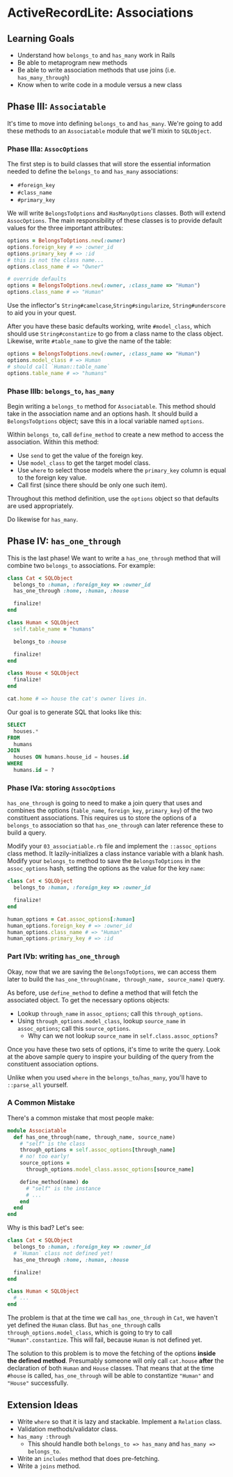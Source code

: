 # ActiveRecordLite: Associations

## Learning Goals

* Understand how `belongs_to` and `has_many` work in Rails
* Be able to metaprogram new methods
* Be able to write association methods that use joins (i.e. `has_many_through`)
* Know when to write code in a module versus a new class

## Phase III: `Associatable`

It's time to move into defining `belongs_to` and `has_many`. We're
going to add these methods to an `Associatable` module that we'll
mixin to `SQLObject`.

### Phase IIIa: `AssocOptions`

The first step is to build classes that will store the essential
information needed to define the `belongs_to` and `has_many`
associations:

* `#foreign_key`
* `#class_name`
* `#primary_key`

We will write `BelongsToOptions` and `HasManyOptions` classes. Both
will extend `AssocOptions`. The main responsibility of these classes
is to provide default values for the three important attributes:

```ruby
options = BelongsToOptions.new(:owner)
options.foreign_key # => :owner_id
options.primary_key # => :id
# this is not the class name...
options.class_name # => "Owner"

# override defaults
options = BelongsToOptions.new(:owner, :class_name => "Human")
options.class_name # => "Human"
```

Use the inflector's `String#camelcase`,`String#singularize`,
`String#underscore` to aid you in your quest.

After you have these basic defaults working, write `#model_class`,
which should use `String#constantize` to go from a class name to the
class object. Likewise, write `#table_name` to give the name of the
table:

```ruby
options = BelongsToOptions.new(:owner, :class_name => "Human")
options.model_class # => Human
# should call `Human::table_name`
options.table_name # => "humans"
```

### Phase IIIb: `belongs_to`, `has_many`

Begin writing a `belongs_to` method for `Associatable`. This method
should take in the association name and an options hash. It should
build a `BelongsToOptions` object; save this in a local variable named
`options`.

Within `belongs_to`, call `define_method` to create a new method to
access the association. Within this method:

* Use `send` to get the value of the foreign key.
* Use `model_class` to get the target model class.
* Use `where` to select those models where the `primary_key` column is
  equal to the foreign key value.
* Call first (since there should be only one such item).

Throughout this method definition, use the `options` object so that
defaults are used appropriately.

Do likewise for `has_many`.

## Phase IV: `has_one_through`

This is the last phase! We want to write a `has_one_through` method
that will combine two `belongs_to` associations. For example:

```ruby
class Cat < SQLObject
  belongs_to :human, :foreign_key => :owner_id
  has_one_through :home, :human, :house

  finalize!
end

class Human < SQLObject
  self.table_name = "humans"

  belongs_to :house

  finalize!
end

class House < SQLObject
  finalize!
end

cat.home # => house the cat's owner lives in.
```

Our goal is to generate SQL that looks like this:

```sql
SELECT
  houses.*
FROM
  humans
JOIN
  houses ON humans.house_id = houses.id
WHERE
  humans.id = ?
```

### Phase IVa: storing `AssocOptions`

`has_one_through` is going to need to make a join query that uses and
combines the options (`table_name`, `foreign_key`, `primary_key`) of
the two constituent associations. This requires us to store the
options of a `belongs_to` association so that `has_one_through` can
later reference these to build a query.

Modify your `03_associatiable.rb` file and implement the
`::assoc_options` class method. It lazily-initializes a class instance
variable with a blank hash. Modify your `belongs_to` method to save
the `BelongsToOptions` in the `assoc_options` hash, setting the
options as the value for the key `name`:

```ruby
class Cat < SQLObject
  belongs_to :human, :foreign_key => :owner_id

  finalize!
end

human_options = Cat.assoc_options[:human]
human_options.foreign_key # => :owner_id
human_options.class_name # => "Human"
human_options.primary_key # => :id
```

### Part IVb: writing `has_one_through`

Okay, now that we are saving the `BelongsToOptions`, we can access
them later to build the `has_one_through(name, through_name,
source_name)` query.

As before, use `define_method` to define a method that will fetch the
associated object. To get the necessary options objects:

* Lookup `through_name` in `assoc_options`; call this
  `through_options`.
* Using `through_options.model_class`, lookup `source_name` in
  `assoc_options`; call this `source_options`.
    * Why can we not lookup `source_name` in
      `self.class.assoc_options`?

Once you have these two sets of options, it's time to write the
query. Look at the above sample query to inspire your building of the
query from the constituent association options.

Unlike when you used `where` in the `belongs_to`/`has_many`, you'll
have to `::parse_all` yourself.

### A Common Mistake

There's a common mistake that most people make:

```ruby
module Associatable
  def has_one_through(name, through_name, source_name)
    # "self" is the class
    through_options = self.assoc_options[through_name]
    # no! too early!
    source_options =
      through_options.model_class.assoc_options[source_name]

    define_method(name) do
      # "self" is the instance
      # ...
    end
  end
end
```

Why is this bad? Let's see:

```ruby
class Cat < SQLObject
  belongs_to :human, :foreign_key => :owner_id
  # `Human` class not defined yet!
  has_one_through :home, :human, :house

  finalize!
end

class Human < SQLObject
  # ...
end
```

The problem is that at the time we call `has_one_through` in `Cat`, we
haven't yet defined the `Human` class. But `has_one_through` calls
`through_options.model_class`, which is going to try to call
`"Human".constantize`. This will fail, because `Human` is not defined
yet.

The solution to this problem is to move the fetching of the options
**inside the defined method**. Presumably someone will only call
`cat.house` **after** the declaration of both `Human` and `House`
classes. That means that at the time `#house` is called,
`has_one_through` will be able to constantize `"Human"` and `"House"`
successfully.

## Extension Ideas

* Write `where` so that it is lazy and stackable. Implement a `Relation` class.
* Validation methods/validator class.
* `has_many :through`
    * This should handle both `belongs_to => has_many` and `has_many => belongs_to`.
* Write an `includes` method that does pre-fetching.
* Write a `joins` method.
